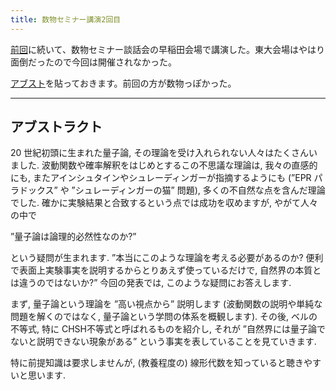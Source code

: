 ```yaml
---
title: 数物セミナー講演2回目
---
```


[前回](/diary/entry/20160619)に続いて、数物セミナー談話会の早稲田会場で講演した。東大会場はやはり面倒だったので今回は開催されなかった。

[アブスト](http://physmathseminar.web.fc2.com/discourse/2016/winter/waseda-win_abst/abst_ueda.pdf)を貼っておきます。前回の方が数物っぽかった。

---

## アブストラクト

20 世紀初頭に生まれた量子論, その理論を受け入れられない人々はたくさんいました. 波動関数や確率解釈をはじめとするこの不思議な理論は, 我々の直感的にも, またアインシュタインやシュレーディンガーが指摘するようにも (”EPR パラドックス” や ”シュレーディンガーの猫” 問題), 多くの不自然な点を含んだ理論でした. 確かに実験結果と合致するという点では成功を収めますが, やがて人々の中で

”量子論は論理的必然性なのか?”

という疑問が生まれます. ”本当にこのような理論を考える必要があるのか? 便利で表面上実験事実を説明するからとりあえず使っているだけで, 自然界の本質とは違うのではないか?” 今回の発表では, このような疑問にお答えします.

まず, 量子論という理論を ”高い視点から” 説明します (波動関数の説明や単純な問題を解くのではなく, 量子論という学問の体系を概観します). その後, ベルの不等式, 特に CHSH不等式と呼ばれるものを紹介し, それが ”自然界には量子論でないと説明できない現象がある” という事実を表していることを見ていきます.

特に前提知識は要求しませんが, (教養程度の) 線形代数を知っていると聴きやすいと思います.
